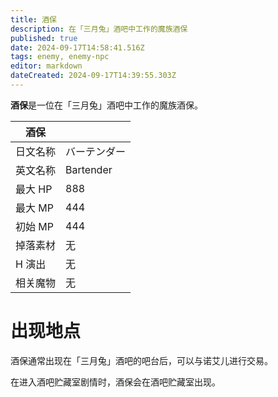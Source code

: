 ```yaml
---
title: 酒保
description: 在「三月兔」酒吧中工作的魔族酒保
published: true
date: 2024-09-17T14:58:41.516Z
tags: enemy, enemy-npc
editor: markdown
dateCreated: 2024-09-17T14:39:55.303Z
---
```


**酒保**是一位在「三月兔」酒吧中工作的魔族酒保。

<!-- 在这里放置图像 -->

| 酒保 ||
| - | - |
| 日文名称 | <span lang="ja">バーテンダー</span> |
| 英文名称 | Bartender |
| 最大 HP | 888 |
| 最大 MP | 444 |
| 初始 MP | 444 |
| 掉落素材 | 无 |
| H 演出 | 无 |
| 相关魔物 | 无 |

# 出现地点

酒保通常出现在「三月兔」酒吧的吧台后，可以与诺艾儿进行交易。

在进入酒吧贮藏室剧情时，酒保会在酒吧贮藏室出现。